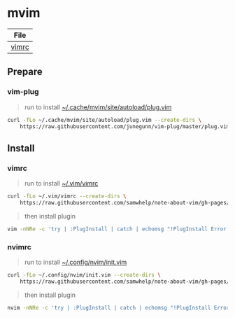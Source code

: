 # mvim

| File |
| --- |
| [vimrc](https://github.com/samwhelp/note-about-vim/blob/gh-pages/_demo/prototype/mvim/vimrc) |


## Prepare

### vim-plug

> run to install [~/.cache/mvim/site/autoload/plug.vim](https://github.com/junegunn/vim-plug/blob/master/plug.vim)

``` sh
curl -fLo ~/.cache/mvim/site/autoload/plug.vim --create-dirs \
	https://raw.githubusercontent.com/junegunn/vim-plug/master/plug.vim
```


## Install

### vimrc

> run to install [~/.vim/vimrc](vimrc)

``` sh
curl -fLo ~/.vim/vimrc --create-dirs \
	https://raw.githubusercontent.com/samwhelp/note-about-vim/gh-pages/_demo/prototype/mvim/vimrc
```

> then install plugin

``` sh
vim -nNRe -c 'try | :PlugInstall | catch | echomsg "!PlugInstall Error!" | finally | :qa! | endtry'
```

### nvimrc

> run to install [~/.config/nvim/init.vim](vimrc)

``` sh
curl -fLo ~/.config/nvim/init.vim --create-dirs \
	https://raw.githubusercontent.com/samwhelp/note-about-vim/gh-pages/_demo/prototype/mvim/vimrc
```

> then install plugin

``` sh
nvim -nNRe -c 'try | :PlugInstall | catch | echomsg "!PlugInstall Error!" | finally | :qa! | endtry'
```
